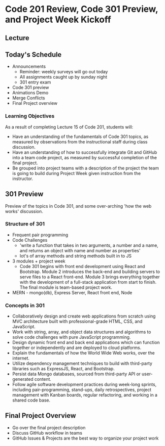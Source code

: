 # Code 201 Review, Code 301 Preview, and Project Week Kickoff

## Lecture

## Today's Schedule

- Announcements
  - Reminder: weekly surveys will go out today
  - All assignments caught up by sunday night
  - 301 entry exam
- Code 301 preview
- Animations Demo 
- Merge Conflicts 
- Final Project overview 

### Learning Objectives

As a result of completing Lecture 15 of Code 201, students will:

- Have an understanding of the fundamentals of Code 301 topics, as measured by observations from the instructional staff during class discussion.
- Have an understanding of how to successfully integrate Git and GitHub into a team code project, as measured by successful completion of the final project.
- Be grouped into project teams with a description of the project the team is going to build during Project Week given instruction from the instructor.

## 301 Preview

Preview of the topics in Code 301, and some over-arching 'how the web works' discussion.

### Structure of 301

- Frequent pair programming
- Code Challenges
  - 'write a function that takes in two arguments, a number and a name, and returns an object with name and number as properties'
  - lot's of array methods and string methods built in to JS
- 3 modules + project week
  - Code 301 begins with front end development using React and Bootstrap. Module 2 introduces the back-end and building servers to serve files to a React front-end. Module 3 brings everything together with the development of a full-stack application from start to finish. The final module is team-based project work.
- MERN - mongo(db), Express Server, React front end, Node

### Concepts in 301

- Collaboratively design and create web applications from scratch using MVC architecture built with professional-grade HTML, CSS, and JavaScript.
- Work with string, array, and object data structures and algorithms to solve code challenges with pure JavaScript programming.
- Design dynamic front end and back end applications which can function together or independently and are deployed to cloud platforms.
- Explain the fundamentals of how the World Wide Web works, over the internet.
- Utilize dependency management techniques to build with third-party libraries such as ExpressJS, React, and Bootstrap.
- Persist data Mongo databases, sourced from third-party API or user-generated content.
- Follow agile software development practices during week-long sprints, including pair-programming, stand-ups, daily retrospectives, project management with Kanban boards, regular refactoring, and working in a shared code base.


## Final Project Overview

- Go over the final project description
- Discuss GitHub workflow in teams
- GitHub Issues & Projects are the best way to organize your project work

